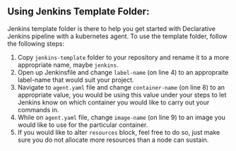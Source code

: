 ## Using Jenkins Template Folder:

Jenkins template folder is there to help you get started with Declarative Jenkins pipeline with a kubernetes agent.
To use the template folder, follow the following steps:
1. Copy `jenkins-template` folder to your repository and rename it to a more appropriate name, maybe `jenkins`.
2. Open up Jenkinsfile and change `label-name` (on line 4) to an appropraite label-name that would suit your project.
3. Navigate to `agent.yaml` file and change `container-name` (on line 8) to an appropriate value, you would be using this value under your steps to let Jenkins know on which container you would like to carry out your commands in.
4. While on `agent.yaml` file, change `image-name` (on line 9) to an image you would like to use for the particular container.
5. If you would like to alter `resources` block, feel free to do so, just make sure you do not allocate more resources than a node can sustain.
